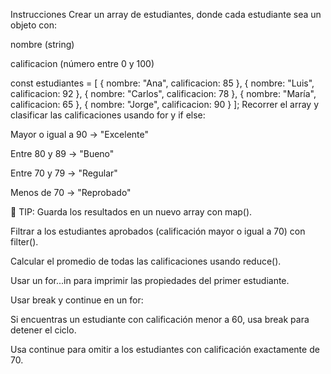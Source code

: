 Instrucciones
Crear un array de estudiantes, donde cada estudiante sea un objeto con:

nombre (string)

calificacion (número entre 0 y 100)


const estudiantes = [
    { nombre: "Ana", calificacion: 85 },
    { nombre: "Luis", calificacion: 92 },
    { nombre: "Carlos", calificacion: 78 },
    { nombre: "María", calificacion: 65 },
    { nombre: "Jorge", calificacion: 90 }
];
Recorrer el array y clasificar las calificaciones usando for y if else:

Mayor o igual a 90 → "Excelente"

Entre 80 y 89 → "Bueno"

Entre 70 y 79 → "Regular"

Menos de 70 → "Reprobado"

📌 TIP: Guarda los resultados en un nuevo array con map().

Filtrar a los estudiantes aprobados (calificación mayor o igual a 70) con filter().

Calcular el promedio de todas las calificaciones usando reduce().

Usar un for...in para imprimir las propiedades del primer estudiante.

Usar break y continue en un for:

Si encuentras un estudiante con calificación menor a 60, usa break para detener el ciclo.

Usa continue para omitir a los estudiantes con calificación exactamente de 70.

